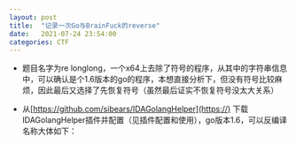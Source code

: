 ```yaml
---
layout: post
title:  "记录一次Go与BrainFuck的reverse"
date:   2021-07-24 23:54:00
categories: CTF
---
```


- 题目名字为re longlong，一个x64上去除了符号的程序，从其中的字符串信息中，可以确认是个1.6版本的go的程序，本想直接分析下，但没有符号比较麻烦，因此最后又选择了先恢复符号（虽然最后证实不恢复符号没太大关系）

- 从[https://github.com/sibears/IDAGolangHelper](https://) 下载IDAGolangHelper插件并配置（见插件配置和使用），go版本1.6，可以反编译名称大体如下：


